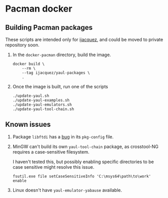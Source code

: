 Pacman docker
===

## Building Pacman packages

These scripts are intended only for [ijacquez](https://github.com/ijacquez), and
could be moved to private repository soon.

1. In the `docker-pacman` directory, build the image.

       docker build \
           --rm \
           --tag ijacquez/yaul-packages \
           .

2. Once the image is built, run one of the scripts

       ./update-yaul.sh
       ./update-yaul-examples.sh
       ./update-yaul-emulators.sh
       ./update-yaul-tool-chain.sh

## Known issues

1. Package `libftdi` has a [bug](https://bugs.archlinux.org/task/69115) in its
   `pkg-config` file.

2. MinGW can't build its own `yaul-tool-chain` package, as crosstool-NG requires
   a case-sensitive filesystem.

   I haven't tested this, but possibly enabling specific directories to be case
   sensitive might resolve this issue.

       fsutil.exe file setCaseSensitiveInfo 'C:\msys64\path\to\work' enable

3. Linux doesn't have `yaul-emulator-yabause` available.

